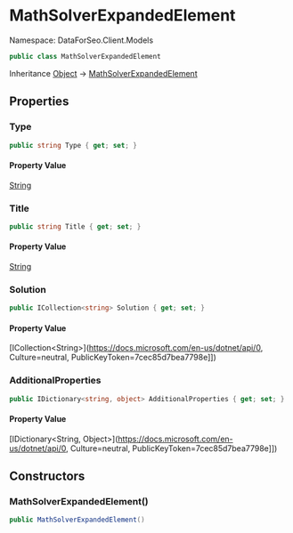 # MathSolverExpandedElement

Namespace: DataForSeo.Client.Models

```csharp
public class MathSolverExpandedElement
```

Inheritance [Object](https://docs.microsoft.com/en-us/dotnet/api/Object) → [MathSolverExpandedElement](./MathSolverExpandedElement.md)

## Properties

### **Type**

```csharp
public string Type { get; set; }
```

#### Property Value

[String](https://docs.microsoft.com/en-us/dotnet/api/String)<br>

### **Title**

```csharp
public string Title { get; set; }
```

#### Property Value

[String](https://docs.microsoft.com/en-us/dotnet/api/String)<br>

### **Solution**

```csharp
public ICollection<string> Solution { get; set; }
```

#### Property Value

[ICollection&lt;String&gt;](https://docs.microsoft.com/en-us/dotnet/api/0, Culture=neutral, PublicKeyToken=7cec85d7bea7798e]])<br>

### **AdditionalProperties**

```csharp
public IDictionary<string, object> AdditionalProperties { get; set; }
```

#### Property Value

[IDictionary&lt;String, Object&gt;](https://docs.microsoft.com/en-us/dotnet/api/0, Culture=neutral, PublicKeyToken=7cec85d7bea7798e]])<br>

## Constructors

### **MathSolverExpandedElement()**

```csharp
public MathSolverExpandedElement()
```
